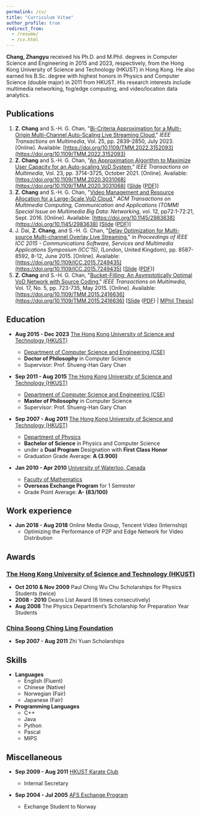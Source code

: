 ```yaml
---
permalink: /cv/
title: "Curriculum Vitae"
author_profile: true
redirect_from:
  - /resume/
  - /cv.html
---
```


**Chang, Zhangyu** received his Ph.D. and M.Phil. degrees in Computer Science and Engineering in 2015 and 2023, respectively, from the Hong Kong University of Science and Technology (HKUST) in Hong Kong. He also earned his B.Sc. degree with highest honors in Physics and Computer Science (double major) in 2011 from HKUST. His research interests include multimedia networking, fog/edge computing, and video/location data analytics.

## Publications

1. **Z. Chang** and S.-H. G. Chan, "[Bi-Criteria Approximation for a Multi-Origin Multi-Channel Auto-Scaling Live Streaming Cloud](http://www.cse.ust.hk/~gchan/papers/TMM23_COCOS.pdf)," *IEEE Transactions on Multimedia*, Vol. 25, pp. 2839-2850, July 2023. \[Online\]. Available: [https://doi.org/10.1109/TMM.2022.3152093](https://doi.org/10.1109/TMM.2022.3152093)
2. **Z. Chang** and S.-H. G. Chan, "[An Approximation Algorithm to Maximize User Capacity for an Auto-scaling VoD System](http://www.cse.ust.hk/~gchan/papers/TMM21_AVARDO.pdf)," *IEEE Transactions on Multimedia*, Vol. 23, pp. 3714-3725, October 2021. \[Online\]. Available: [https://doi.org/10.1109/TMM.2020.3031068](https://doi.org/10.1109/TMM.2020.3031068) \[[Slide](files\AVARDO\AVARDO.pptx) ([PDF](files\AVARDO\AVARDO.pdf))\]
3. **Z. Chang**  and S.-H. G. Chan, "[Video Management and Resource Allocation for a Large-Scale VoD Cloud](http://www.cse.ust.hk/~gchan/papers/TOMM16_RAVO.pdf)," *ACM Transactions on Multimedia Computing, Communication and Applications (TOMM) Special Issue on Multimedia Big Data: Networking*, vol. 12, pp72:1-72:21, Sept. 2016. \[Online\]. Available: [https://doi.org/10.1145/2983638](https://doi.org/10.1145/2983638) \[[Slide](files\RAVO\RAVO.pptx) ([PDF](files\RAVO\RAVO.pdf))\]
4. J. Dai, **Z. Chang**, and S.-H. G. Chan, "[Delay Optimization for Multi-source Multi-channel Overlay Live Streaming](http://www.cse.ust.hk/~gchan/papers/ICC15_MSMC.pdf)," in *Proceedings of IEEE ICC 2015 - Communications Software, Services and Multimedia Applications Symposium (ICC'15)*, (London, United Kingdom), pp. 8587-8592, 8-12, June 2015. \[Online\]. Available: [https://doi.org/10.1109/ICC.2015.7249435](https://doi.org/10.1109/ICC.2015.7249435) \[[Slide](files\COMMOS\COMMOS.pptx) ([PDF](files\COMMOS\COMMOS.pdf))\]
5. **Z. Chang** and S.-H. G. Chan, "[Bucket-Filling: An Asymptotically Optimal VoD Network with Source Coding](http://www.cse.ust.hk/~gchan/papers/TMM15_BF.pdf)," *IEEE Transactions on Multimedia*, Vol. 17, No. 5, pp. 723-735, May 2015. \[Online\]. Available: [https://doi.org/10.1109/TMM.2015.2416636](https://doi.org/10.1109/TMM.2015.2416636) \[[Slide](files\bucket_filling\BucketFilling2.pptx) ([PDF](files\bucket_filling\BucketFilling2.pdf)) \| [MPhil Thesis](files\bucket_filling\thesis.pdf)\]

## Education

* **Aug 2015 - Dec 2023** [The Hong Kong University of Science and Technology (HKUST)](http://www.ust.hk/)
  * [Department of Computer Science and Engineering (CSE)](http://www.cse.ust.hk)
  * **Doctor of Philosophy** in Computer Science
  * Supervisor: Prof. Shueng-Han Gary Chan

* **Sep 2011 - Aug 2015** [The Hong Kong University of Science and Technology (HKUST)](http://www.ust.hk/)
  * [Department of Computer Science and Engineering (CSE)](http://www.cse.ust.hk)
  * **Master of Philosophy** in Computer Science
  * Supervisor: Prof. Shueng-Han Gary Chan

* **Sep 2007 - Aug 2011** [The Hong Kong University of Science and Technology (HKUST)](http://www.ust.hk/)
  * [Department of Physics](http://physics.ust.hk/)
  * **Bachelor of Science** in Physics and Computer Science
  * under a **Dual Program** Designation with **First Class Honor**
  * Graduation Grade Average: **A (3.900)**
* **Jan 2010 - Apr 2010** [University of Waterloo, Canada](https://uwaterloo.ca/)
  * [Faculty of Mathematics](https://uwaterloo.ca/math/)
  * **Overseas Exchange Program** for 1 Semester
  * Grade Point Average: **A- (83/100)**

## Work experience

* **Jun 2018 - Aug 2018** Online Media Group, Tencent Video (Internship)
  * Optimizing the Performance of P2P and Edge Network for Video Distribution

## Awards

### [The Hong Kong University of Science and Technology (HKUST)](http://www.ust.hk/)

* **Oct 2010 & Nov 2009** Paul Ching Wu Chu Scholarships for Physics Students (twice)
* **2008 - 2010** Deans List Award (6 times consecutively)
* **Aug 2008** The Physics Department’s Scholarship for Preparation Year Students

### [China Soong Ching Ling Foundation](http://www.sclf.org/)

* **Sep 2007 - Aug 2011** Zhi Yuan Scholarships
  
## Skills

* **Languages**
  * English (Fluent)
  * Chinese (Native)
  * Norwegian (Fair)
  * Japanese (Fair)
* **Programming Languages**
  * C++
  * Java
  * Python
  * Pascal
  * MIPS

## Miscellaneous

* **Sep 2009 - Aug 2011** [HKUST Karate Club](https://www.facebook.com/hkustkaratedo/)
  * Internal Secretary

* **Sep 2004 - Jul 2005** [AFS Exchange Program](https://afs.org/)
  * Exchange Student to Norway
